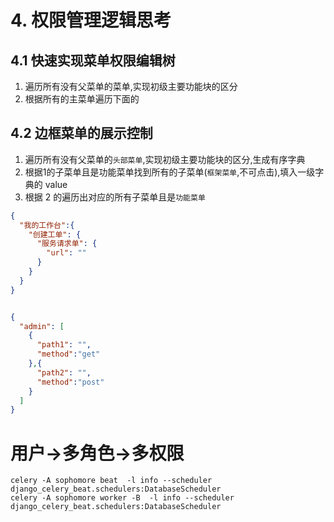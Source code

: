 


# 4. 权限管理逻辑思考

## 4.1 快速实现菜单权限编辑树
1. 遍历所有没有父菜单的菜单,实现初级主要功能块的区分
2. 根据所有的主菜单遍历下面的

## 4.2 边框菜单的展示控制
1. 遍历所有没有父菜单的`头部菜单`,实现初级主要功能块的区分,生成有序字典
2. 根据1的子菜单且是功能菜单找到所有的子菜单(`框架菜单`,不可点击),填入一级字典的 value
3. 根据 2 的遍历出对应的所有子菜单且是`功能菜单`

```json
{
  "我的工作台":{
    "创建工单": {
      "服务请求单": {
        "url": ""
      }
    }
  } 
}
```


```json

{
  "admin": [
    {
      "path1": "",
      "method":"get"
    },{
      "path2": "",
      "method":"post"
    }
  ]
}
```


# 用户->多角色->多权限

```
celery -A sophomore beat  -l info --scheduler django_celery_beat.schedulers:DatabaseScheduler
celery -A sophomore worker -B  -l info --scheduler django_celery_beat.schedulers:DatabaseScheduler
```